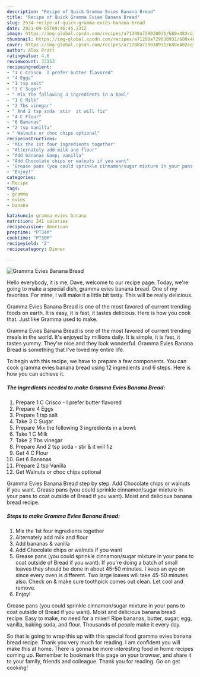```yaml
---
description: "Recipe of Quick Gramma Evies Banana Bread"
title: "Recipe of Quick Gramma Evies Banana Bread"
slug: 2534-recipe-of-quick-gramma-evies-banana-bread
date: 2021-09-05T09:46:45.231Z
image: https://img-global.cpcdn.com/recipes/a71208a729038931/680x482cq70/gramma-evies-banana-bread-recipe-main-photo.jpg
thumbnail: https://img-global.cpcdn.com/recipes/a71208a729038931/680x482cq70/gramma-evies-banana-bread-recipe-main-photo.jpg
cover: https://img-global.cpcdn.com/recipes/a71208a729038931/680x482cq70/gramma-evies-banana-bread-recipe-main-photo.jpg
author: Alex Pratt
ratingvalue: 4.6
reviewcount: 33153
recipeingredient:
- "1 C Crisco  I prefer butter flavored"
- "4 Eggs"
- "1 tsp salt"
- "3 C Sugar"
- " Mix the following 3 ingredients in a bowl"
- "1 C Milk"
- "2 Tbs vinegar"
- " And 2 tsp soda  stir  it will fiz"
- "4 C Flour"
- "6 Bananas"
- "2 tsp Vanilla"
- " Walnuts or choc chips optional"
recipeinstructions:
- "Mix the 1st four ingredients together"
- "Alternately add milk and flour"
- "Add bananas &amp; vanilla"
- "Add Chocolate chips or walnuts if you want"
- "Grease pans (you could sprinkle cinnamon/sugar mixture in your pans to coat outside of Bread if you want). If you&#39;re doing a batch of small loaves they should be done in about 45-50 minutes. I keep an eye on since every oven is different. Two large loaves will take 45-50 minutes also. Check on &amp; make sure toothpick comes out clean. Let cool and remove."
- "Enjoy!"
categories:
- Recipe
tags:
- gramma
- evies
- banana

katakunci: gramma evies banana 
nutrition: 241 calories
recipecuisine: American
preptime: "PT34M"
cooktime: "PT30M"
recipeyield: "2"
recipecategory: Dinner

---
```



![Gramma Evies Banana Bread](https://img-global.cpcdn.com/recipes/a71208a729038931/680x482cq70/gramma-evies-banana-bread-recipe-main-photo.jpg)

Hello everybody, it is me, Dave, welcome to our recipe page. Today, we're going to make a special dish, gramma evies banana bread. One of my favorites. For mine, I will make it a little bit tasty. This will be really delicious.

Gramma Evies Banana Bread is one of the most favored of current trending foods on earth. It is easy, it is fast, it tastes delicious. Here is how you cook that. Just like Gramma used to make.

Gramma Evies Banana Bread is one of the most favored of current trending meals in the world. It's enjoyed by millions daily. It is simple, it is fast, it tastes yummy. They're nice and they look wonderful. Gramma Evies Banana Bread is something that I've loved my entire life.


To begin with this recipe, we have to prepare a few components. You can cook gramma evies banana bread using 12 ingredients and 6 steps. Here is how you can achieve it.

<!--inarticleads1-->

##### The ingredients needed to make Gramma Evies Banana Bread:

1. Prepare 1 C Crisco - I prefer butter flavored
1. Prepare 4 Eggs
1. Prepare 1 tsp salt
1. Take 3 C Sugar
1. Prepare  Mix the following 3 ingredients in a bowl:
1. Take 1 C Milk
1. Take 2 Tbs vinegar
1. Prepare  And 2 tsp soda - stir &amp; it will fiz
1. Get 4 C Flour
1. Get 6 Bananas
1. Prepare 2 tsp Vanilla
1. Get  Walnuts or choc chips optional


Gramma Evies Banana Bread step by step. Add Chocolate chips or walnuts if you want. Grease pans (you could sprinkle cinnamon/sugar mixture in your pans to coat outside of Bread if you want). Moist and delicious banana bread recipe. 

<!--inarticleads2-->

##### Steps to make Gramma Evies Banana Bread:

1. Mix the 1st four ingredients together
1. Alternately add milk and flour
1. Add bananas &amp; vanilla
1. Add Chocolate chips or walnuts if you want
1. Grease pans (you could sprinkle cinnamon/sugar mixture in your pans to coat outside of Bread if you want). If you&#39;re doing a batch of small loaves they should be done in about 45-50 minutes. I keep an eye on since every oven is different. Two large loaves will take 45-50 minutes also. Check on &amp; make sure toothpick comes out clean. Let cool and remove.
1. Enjoy!


Grease pans (you could sprinkle cinnamon/sugar mixture in your pans to coat outside of Bread if you want). Moist and delicious banana bread recipe. Easy to make, no need for a mixer! Ripe bananas, butter, sugar, egg, vanilla, baking soda, and flour. Thousands of people make it every day. 

So that is going to wrap this up with this special food gramma evies banana bread recipe. Thank you very much for reading. I am confident you will make this at home. There is gonna be more interesting food in home recipes coming up. Remember to bookmark this page on your browser, and share it to your family, friends and colleague. Thank you for reading. Go on get cooking!
